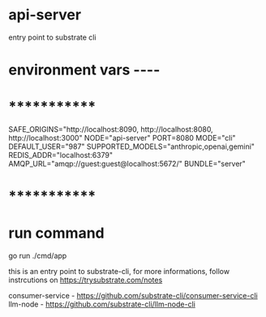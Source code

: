 # api-server
entry point to substrate cli

# environment vars ----

# ***********

SAFE_ORIGINS="http://localhost:8090, http://localhost:8080, http://localhost:3000"
NODE="api-server"
PORT=8080
MODE="cli"
DEFAULT_USER="987"
SUPPORTED_MODELS="anthropic,openai,gemini"
REDIS_ADDR="localhost:6379"
AMQP_URL="amqp://guest:guest@localhost:5672/"
BUNDLE="server"

# ***********

# run command

go run ./cmd/app

this is an entry point to substrate-cli, for more informations, follow instrcutions on https://trysubstrate.com/notes

consumer-service - https://github.com/substrate-cli/consumer-service-cli
llm-node - https://github.com/substrate-cli/llm-node-cli


